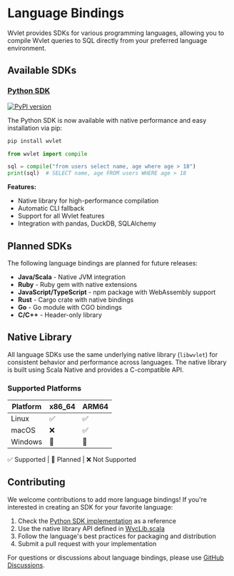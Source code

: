 
# Language Bindings

Wvlet provides SDKs for various programming languages, allowing you to compile Wvlet queries to SQL directly from your preferred language environment.

## Available SDKs

### [Python SDK](python.md) 
[![PyPI version](https://badge.fury.io/py/wvlet.svg)](https://pypi.org/project/wvlet/)

The Python SDK is now available with native performance and easy installation via pip:

```bash
pip install wvlet
```

```python
from wvlet import compile

sql = compile("from users select name, age where age > 18")
print(sql)  # SELECT name, age FROM users WHERE age > 18
```

**Features:**
- Native library for high-performance compilation
- Automatic CLI fallback
- Support for all Wvlet features
- Integration with pandas, DuckDB, SQLAlchemy

## Planned SDKs

The following language bindings are planned for future releases:

- **Java/Scala** - Native JVM integration
- **Ruby** - Ruby gem with native extensions
- **JavaScript/TypeScript** - npm package with WebAssembly support
- **Rust** - Cargo crate with native bindings
- **Go** - Go module with CGO bindings
- **C/C++** - Header-only library

## Native Library

All language SDKs use the same underlying native library (`libwvlet`) for consistent behavior and performance across languages. The native library is built using Scala Native and provides a C-compatible API.

### Supported Platforms

| Platform | x86_64 | ARM64 |
|----------|--------|-------|
| Linux    | ✅     | ✅    |
| macOS    | ❌     | ✅    |
| Windows  | 🔄     | 🔄    |

✅ Supported | 🔄 Planned | ❌ Not Supported

## Contributing

We welcome contributions to add more language bindings! If you're interested in creating an SDK for your favorite language:

1. Check the [Python SDK implementation](https://github.com/wvlet/wvlet/tree/main/sdks/python) as a reference
2. Use the native library API defined in [WvcLib.scala](https://github.com/wvlet/wvlet/blob/main/wvc/src/main/scala/wvlet/lang/native/WvcLib.scala)
3. Follow the language's best practices for packaging and distribution
4. Submit a pull request with your implementation

For questions or discussions about language bindings, please use [GitHub Discussions](https://github.com/wvlet/wvlet/discussions).
